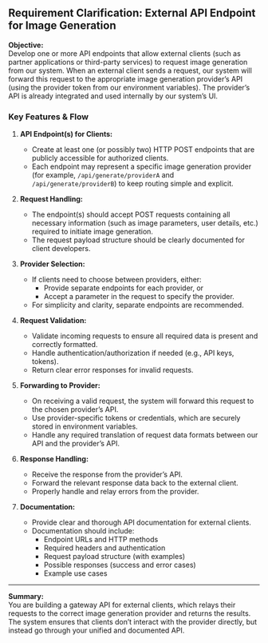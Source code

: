 ## Requirement Clarification: External API Endpoint for Image Generation

**Objective:**  
Develop one or more API endpoints that allow external clients (such as partner applications or third-party services) to request image generation from our system. When an external client sends a request, our system will forward this request to the appropriate image generation provider’s API (using the provider token from our environment variables). The provider’s API is already integrated and used internally by our system’s UI.

### Key Features & Flow

1. **API Endpoint(s) for Clients:**  
   - Create at least one (or possibly two) HTTP POST endpoints that are publicly accessible for authorized clients.
   - Each endpoint may represent a specific image generation provider (for example, `/api/generate/providerA` and `/api/generate/providerB`) to keep routing simple and explicit.

2. **Request Handling:**  
   - The endpoint(s) should accept POST requests containing all necessary information (such as image parameters, user details, etc.) required to initiate image generation.
   - The request payload structure should be clearly documented for client developers.

3. **Provider Selection:**  
   - If clients need to choose between providers, either:
     - Provide separate endpoints for each provider, or
     - Accept a parameter in the request to specify the provider.
   - For simplicity and clarity, separate endpoints are recommended.

4. **Request Validation:**  
   - Validate incoming requests to ensure all required data is present and correctly formatted.
   - Handle authentication/authorization if needed (e.g., API keys, tokens).
   - Return clear error responses for invalid requests.

5. **Forwarding to Provider:**  
   - On receiving a valid request, the system will forward this request to the chosen provider’s API.
   - Use provider-specific tokens or credentials, which are securely stored in environment variables.
   - Handle any required translation of request data formats between our API and the provider’s API.

6. **Response Handling:**  
   - Receive the response from the provider’s API.
   - Forward the relevant response data back to the external client.
   - Properly handle and relay errors from the provider.

7. **Documentation:**  
   - Provide clear and thorough API documentation for external clients.
   - Documentation should include:
     - Endpoint URLs and HTTP methods
     - Required headers and authentication
     - Request payload structure (with examples)
     - Possible responses (success and error cases)
     - Example use cases

---

**Summary:**  
You are building a gateway API for external clients, which relays their requests to the correct image generation provider and returns the results. The system ensures that clients don’t interact with the provider directly, but instead go through your unified and documented API.
